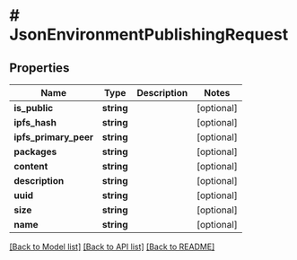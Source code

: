 # # JsonEnvironmentPublishingRequest

## Properties

Name | Type | Description | Notes
------------ | ------------- | ------------- | -------------
**is_public** | **string** |  | [optional]
**ipfs_hash** | **string** |  | [optional]
**ipfs_primary_peer** | **string** |  | [optional]
**packages** | **string** |  | [optional]
**content** | **string** |  | [optional]
**description** | **string** |  | [optional]
**uuid** | **string** |  | [optional]
**size** | **string** |  | [optional]
**name** | **string** |  | [optional]

[[Back to Model list]](../../README.md#models) [[Back to API list]](../../README.md#endpoints) [[Back to README]](../../README.md)
